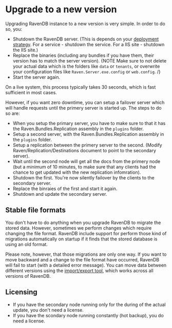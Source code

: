 ﻿# Upgrade to a new version

Upgrading RavenDB instance to a new version is very simple. In order to do so, you:

- Shutdown the RavenDB server. (This is depends on your [deployment strategy](../../). For a service - shutdown the service. For a IIS site - shutdown the IIS site.)
- Replace the binaries (including any bundles if you have them, their version has to match the server version).
{NOTE Make sure to not delete your actual data which is the folders like `data` or `tenants`, or overwrite your configuration files like `Raven.Server.exe.config` or `web.config`. /}
- Start the server again.

On a live system, this process typically takes 30 seconds, which is fast sufficient in most cases.

However, if you want zero downtime, you can setup a failover server which will handle requests until the primery server is started up. The steps to do so are:

- When you setup the primary server, you have to make sure to that it has the Raven.Bundles.Replication assembly in the `plugins` folder.
- Setup a second server, with the Raven.Bundles.Replication assembly in the `plugins` folder.
- Setup a replication between the primery server to the second. (Modify Raven/Replication/Destinations document to point to the secondary server).
- Wait until the second node will get all the docs from the primery node (but a minimum of 10 minutes, to make sure that any clients had the chance to get updated with the new replication infomration).
- Shutdown the first. You're now silently failover by the clients to the secondary server.
- Replace the binraies of the first and start it again.
- Shutdown and update the secondary server.

## Stable file formats

You don't have to do anything when you upgrade RavenDB to migrate the stored data. However, sometimes we perform changes which require changing the file format. RavenDB include support for perform those kind of migrations automatically on startup if it finds that the stored database is using an old format.

Please note, however, that those migrations are only one way. If you want to move backward and a change to the file format have occurred, RavenDB will fail to start (with a detailed error message). You can move data between different versions using the [import/export tool](export-import), which works across all versions of RavenDB.

## Licensing

- If you have the secondary node running only for the during of the actual update, you don't need a license.
- If you have the scondary node running constantly (hot backup), you do need a license.